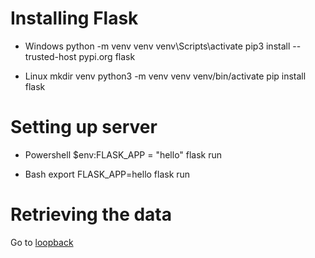 # Installing Flask

- Windows
  python -m venv venv
  venv\Scripts\activate
  pip3 install --trusted-host pypi.org flask

- Linux
  mkdir venv
  python3 -m venv venv
  venv/bin/activate
  pip install flask

# Setting up server

- Powershell
  $env:FLASK_APP = "hello"
  flask run

- Bash
  export FLASK_APP=hello
  flask run

# Retrieving the data

Go to <a href="http://127.0.0.1:5000/">loopback</a>

